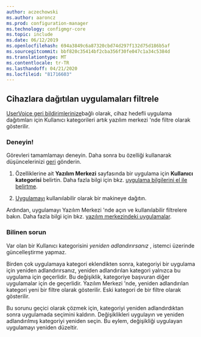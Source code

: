 ```yaml
---
author: aczechowski
ms.author: aaroncz
ms.prod: configuration-manager
ms.technology: configmgr-core
ms.topic: include
ms.date: 06/12/2019
ms.openlocfilehash: 694a3849c6a87320cbd74d297f132d75d186b5af
ms.sourcegitcommit: bbf820c35414bf2cba356f30fe047c1a34c5384d
ms.translationtype: MT
ms.contentlocale: tr-TR
ms.lasthandoff: 04/21/2020
ms.locfileid: "81716603"
---
```

## <a name="filter-applications-deployed-to-devices"></a><a name="bkmk_appcategory"></a>Cihazlara dağıtılan uygulamaları filtrele

<!--4451056-->

[UserVoice geri bildirimlerinize](https://configurationmanager.uservoice.com/forums/300492-ideas/suggestions/13252563-software-center-add-categories-to-maching-targett)bağlı olarak, cihaz hedefli uygulama dağıtımları için Kullanıcı kategorileri artık yazılım merkezi 'nde filtre olarak gösterilir.

### <a name="try-it-out"></a>Deneyin!

Görevleri tamamlamayı deneyin. Daha sonra bu özelliği kullanarak düşüncelerinizi [geri](../../../../understand/find-help.md#product-feedback) gönderin.

1. Özelliklerine ait **Yazılım Merkezi** sayfasında bir uygulama için **Kullanıcı kategorisi** belirtin. Daha fazla bilgi için bkz. [uygulama bilgilerini el ile belirtme](../../../../../apps/deploy-use/create-applications.md#bkmk_manual-app).

1. [Uygulamayı](../../../../../apps/deploy-use/deploy-applications.md) kullanılabilir olarak bir makineye dağıtın.

Ardından, uygulamayı Yazılım Merkezi 'nde açın ve kullanılabilir filtrelere bakın. Daha fazla bilgi için bkz. [yazılım merkezindeki uygulamalar](../../../../understand/software-center.md#applications).

### <a name="known-issue"></a>Bilinen sorun

<!-- 4726793 -->

Var olan bir Kullanıcı kategorisini *yeniden adlandırırsanız* , istemci üzerinde güncelleştirme yapmaz.

Birden çok uygulamaya kategori eklendikten sonra, kategoriyi bir uygulama için yeniden adlandırırsanız, yeniden adlandırılan kategori yalnızca bu uygulama için geçerlidir. Bu değişiklik, kategoriye başvuran diğer uygulamalar için de geçerlidir. Yazılım Merkezi 'nde, yeniden adlandırılan kategori yeni bir filtre olarak gösterilir. Eski kategori de bir filtre olarak gösterilir.

Bu sorunu geçici olarak çözmek için, kategoriyi yeniden adlandırdıktan sonra uygulamada seçimini kaldırın. Değişiklikleri uygulayın ve yeniden adlandırılmış kategoriyi yeniden seçin. Bu eylem, değişikliği uygulayan uygulamayı yeniden düzeltir.
